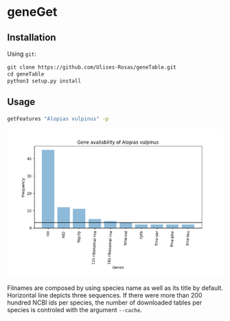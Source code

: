# geneGet

## Installation

Using `git`:

```Shell
git clone https://github.com/Ulises-Rosas/geneTable.git
cd geneTable
python3 setup.py install
```

## Usage

```Bash
getFeatures "Alopias vulpinus" -p
```
![](https://github.com/Ulises-Rosas/geneTable/blob/master/img/Alopias_vulpinus_getFeatures.png)

Filnames are composed by using species name as well as its title by default. Horizontal line depicts three sequences. If there were more than 200 hundred NCBI ids per species, the number of downloaded tables per species is controled with the argument `--cache`.
